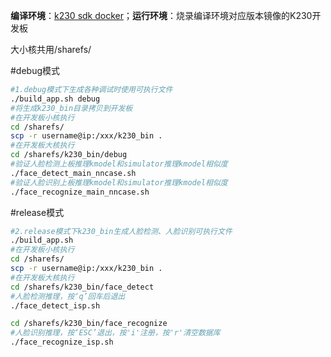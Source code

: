 **编译环境**：[k230 sdk docker](https://github.com/kendryte/k230_sdk)；**运行环境**：烧录编译环境对应版本镜像的K230开发板

大小核共用/sharefs/

#debug模式

```bash
#1.debug模式下生成各种调试时使用可执行文件
./build_app.sh debug
#将生成k230_bin目录拷贝到开发板
#在开发板小核执行
cd /sharefs/
scp -r username@ip:/xxx/k230_bin .
#在开发板大核执行
cd /sharefs/k230_bin/debug
#验证人脸检测上板推理kmodel和simulator推理kmodel相似度
./face_detect_main_nncase.sh    
#验证人脸识别上板推理kmodel和simulator推理kmodel相似度
./face_recognize_main_nncase.sh


```

#release模式

```bash
#2.release模式下k230_bin生成人脸检测、人脸识别可执行文件
./build_app.sh
#在开发板小核执行
cd /sharefs/
scp -r username@ip:/xxx/k230_bin .
#在开发板大核执行
cd /sharefs/k230_bin/face_detect
#人脸检测推理，按‘q’回车后退出
./face_detect_isp.sh  

cd /sharefs/k230_bin/face_recognize
#人脸识别推理，按‘ESC’退出，按'i'注册，按'r'清空数据库
./face_recognize_isp.sh
```

